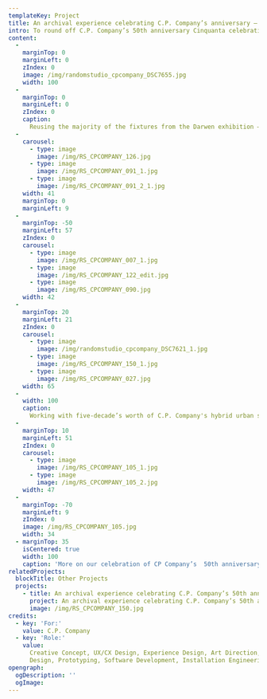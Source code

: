 ```yaml
---
templateKey: Project
title: An archival experience celebrating C.P. Company’s anniversary – Milan edition
intro: To round off C.P. Company’s 50th anniversary Cinquanta celebrations, we brought the interactive spatial archive we made for the brand last year to its home turf of Milan for the finnisage of their anniversary celebrations. Designed and built as a modular hybrid of physical and digital space, the exhibition premiered in Florence at Pitti Uomo 2021, then was installed in Darwen, UK, as part of the British Textile Biennale before travelling to BASE, a cultural center in Milan
content:
  - 
    marginTop: 0
    marginLeft: 0
    zIndex: 0
    image: /img/randomstudio_cpcompany_DSC7655.jpg
    width: 100
  - 
    marginTop: 0
    marginLeft: 0
    zIndex: 0
    caption:
      Reusing the majority of the fixtures from the Darwen exhibition – and sourcing local materials for the rest – we always conceived the interactive archive as a long-lasting, flexible entity that was easy to move and adapt to different spaces. The Milan edition offers a new visitor journey through the archive using unique spatial design and lighting, complimented by the addition of a bookshop and a section celebrating 10 anniversary collaborations.
  - 
    carousel:
      - type: image
        image: /img/RS_CPCOMPANY_126.jpg
      - type: image
        image: /img/RS_CPCOMPANY_091_1.jpg
      - type: image
        image: /img/RS_CPCOMPANY_091_2_1.jpg
    width: 41
    marginTop: 0
    marginLeft: 9
  -
    marginTop: -50
    marginLeft: 57
    zIndex: 0
    carousel:
      - type: image
        image: /img/RS_CPCOMPANY_007_1.jpg
      - type: image
        image: /img/RS_CPCOMPANY_122_edit.jpg
      - type: image
        image: /img/RS_CPCOMPANY_090.jpg
    width: 42
  - 
    marginTop: 20
    marginLeft: 21
    zIndex: 0
    carousel:
      - type: image
        image: /img/randomstudio_cpcompany_DSC7621_1.jpg
      - type: image
        image: /img/RS_CPCOMPANY_150_1.jpg
      - type: image
        image: /img/RS_CPCOMPANY_027.jpg
    width: 65
  - 
    width: 100
    caption:
      Working with five-decade’s worth of C.P. Company's hybrid urban sportswear, objects, sketches and editorials, visitors are invited to ‘scroll’ the brand’s rich history using interactive racks or explore a wider ecosystem of digital content through scannable Garment Cards. The result is an embodied experience of the often-hidden brand archive. 
  - 
    marginTop: 10
    marginLeft: 51
    zIndex: 0
    carousel:
      - type: image
        image: /img/RS_CPCOMPANY_105_1.jpg
      - type: image
        image: /img/RS_CPCOMPANY_105_2.jpg
    width: 47
  - 
    marginTop: -70
    marginLeft: 9
    zIndex: 0
    image: /img/RS_CPCOMPANY_105.jpg
    width: 34
  - marginTop: 35
    isCentered: true
    width: 100
    caption: 'More on our celebration of CP Company’s  50th anniversary:'
relatedProjects:
  blockTitle: Other Projects
  projects:
    - title: An archival experience celebrating C.P. Company’s 50th anniversary
      project: An archival experience celebrating C.P. Company’s 50th anniversary
      image: /img/RS_CPCOMPANY_150.jpg
credits:
  - key: 'For:'
    value: C.P. Company
  - key: 'Role:'
    value:
      Creative Concept, UX/CX Design, Experience Design, Art Direction, Spatial
      Design, Prototyping, Software Development, Installation Engineering, Research
opengraph:
  ogDescription: ''
  ogImage: 
---
```

